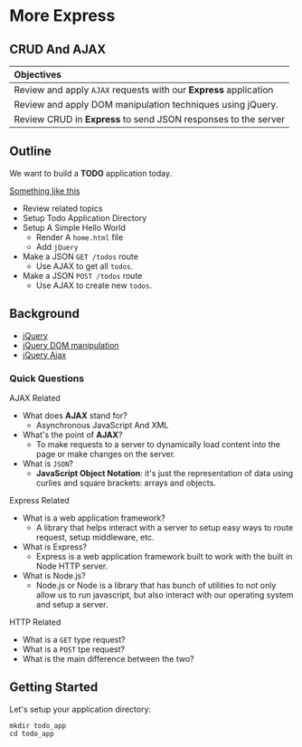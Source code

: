 # More Express
## CRUD And AJAX

| Objectives |
| :---- |
| Review and apply `AJAX` requests with our **Express** application |
| Review and apply DOM manipulation techniques using jQuery. |
| Review CRUD in **Express** to send JSON responses to the server |

## Outline

We want to build a **TODO** application today.

[Something like this](http://todomvc.com/examples/jquery/#/all)


* Review related topics
* Setup Todo Application Directory
* Setup A Simple Hello World
  * Render A `home.html` file
  * Add `jQuery`
* Make a JSON `GET /todos` route
  * Use AJAX to get all `todos`.
* Make a JSON `POST /todos` route
  * Use AJAX to create new `todos`.

## Background

* [jQuery](https://github.com/sf-wdi-18/notes/blob/master/lectures/week-03/ajax_style.md)
* [jQuery DOM manipulation](https://github.com/sf-wdi-18/notes/tree/master/lectures/week-02/day_4_review/dawn_review)
* [jQuery Ajax](https://github.com/sf-wdi-18/notes/blob/master/lectures/week-03/ajax_style.md#ajax)


### Quick Questions

AJAX Related

* What does **AJAX** stand for?
  * Asynchronous JavaScript And XML
* What's the point of **AJAX**?
  * To make requests to a server to dynamically load content into the page or make changes on the server.
* What is `JSON`?
  * **JavaScript Object Notation**: it's just the representation of data using curlies and square brackets: arrays and objects.

Express Related

* What is a web application framework?
  * A library that helps interact with a server to setup easy ways to route request, setup middleware, etc.
* What is Express?
  * Express is a web application framework built to work with the built in Node HTTP server.
* What is Node.js?
  * Node.js or Node is a library that has bunch of utilities to not only allow us to run javascript, but also interact with our operating system and setup a server.

HTTP Related

* What is a `GET` type request?
* What is a `POST` tpe request?
* What is the main difference between the two?


## Getting Started

Let's setup your application directory:

```
mkdir todo_app
cd todo_app
```






